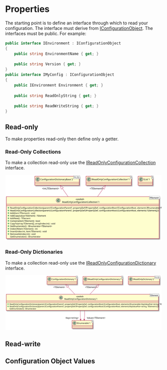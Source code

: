 ﻿# Properties


The starting point is to define an interface through which to read your 
configuration.  The interface must derive from
[IConfigurationObject](/api/OpenCollar.Extensions.Configuration.IConfigurationObject.md).
The interfaces must be public.  For example:

```cs
public interface IEnvironment : IConfigurationObject
{
    public string EnvironmentName { get; }

    public string Version { get; }
}
public interface IMyConfig : IConfigurationObject
{
    public IEnvironment Environment { get; }

    public string ReadOnlyString { get; }

    public string ReadWriteString { get; }
}
```

## Read-only

To make properties read-only then define only a getter.

### Read-Only Collections

To make a collection read-only use the [IReadOnlyConfigurationCollection](/api/OpenCollar.Extensions.Configuration.IReadOnlyConfigurationCollection-1.html)
interface.

![UML Diagram of the ReadOnlyConfigurationCollection<> class](../images/uml-diagrams/Collections/ReadOnlyConfigurationCollection/ReadOnlyConfigurationCollection.svg)


### Read-Only Dictionaries

To make a collection read-only use the [IReadOnlyConfigurationDictionary](/api/OpenCollar.Extensions.Configuration.IReadOnlyConfigurationDictionary-1.html)
interface.

![UML Diagram of the ReadOnlyConfigurationDictionary<> class](../images/uml-diagrams/Collections/ReadOnlyConfigurationDictionary/ReadOnlyConfigurationDictionary.svg)

## Read-write

## Configuration Object Values
